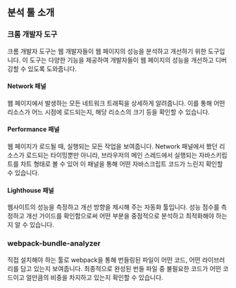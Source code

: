 ## 분석 툴 소개

### 크롬 개발자 도구

크롬 개발자 도구는 웹 개발자들이 웹 페이지의 성능을 분석하고 개선하기 위한 도구입니다. 이 도구는 <span class="highlighting-underline">다양한 기능을 제공하여 개발자들이 웹 페이지의 성능을 개선하고 디버깅</span>할 수 있도록 도와줍니다.

#### Network 패널

웹 페이지에서 발생하는 모든 네트워크 트래픽을 상세하게 알려줍니다. 이를 통해 <span class="highlighting-underline">어떤 리소스가 어느 시점에 로드되는지, 해당 리소스의 크기 등을 확인</span>할 수 있습니다.

#### Performance 패널

웹 페이지가 로드될 때, 실행되는 모든 작업을 보여줍니다. Network 패널에서 봤던 리소스가 로드되는 타이밍뿐만 아니라, 브라우저의 메인 스레드에서 실행되는 자바스키립트를 차트 형태로 볼 수 있어 <span class="highlighting-underline">이 패널을 통해 어떤 자바스크립트 코드가 느린지 확인</span>할 수 있습니다.

#### Lighthouse 패널

웹사이트의 성능을 측정하고 개선 방향을 제시해 주는 자동화 툴입니다. <span class="highlighting-underline">성능 점수를 측정하고 개선 가이드를 확인함으로써 어떤 부분을 중점적으로 분석하고 최적화</span>해야 하는지 알 수 있습니다.

### webpack-bundle-analyzer

직접 설치해야 하는 툴로 webpack을 통해 번들링된 파일이 어떤 코드, 어떤 라이브러리를 담고 있는지 보여줍니다. 최종적으로 <span class="highlighting-underline">완성된 번들 파일 중 불필요한 코드가 어떤 코드이고 얼만큼의 비중을 차지하고 있는지 확인</span>할 수 있습니다.
